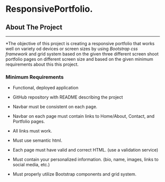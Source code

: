 # ResponsivePortfolio.
## About The Project
---
   *The objective of this project is creating a responsive portfolio that works well on variety od devices or screen sizes by using _Bootstrap css framework_ and grid system based on the given three different screen shoot portfolio pages on different screen size and based on the given minimum requirements about this this project. 

###  Minimum Requirements


* Functional, deployed application


* GitHub repository with README describing the project


* Navbar must be consistent on each page.


* Navbar on each page must contain links to Home/About, Contact, and Portfolio pages.


* All links must work.


* Must use semantic html.


* Each page must have valid and correct HTML. (use a validation service)


* Must contain your personalized information. (bio, name, images, links to social media, etc.)


* Must properly utilize Bootstrap components and grid system.